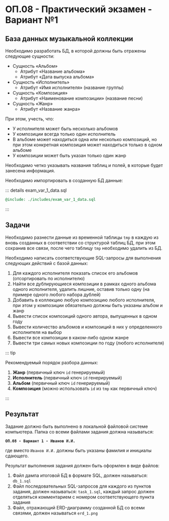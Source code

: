# ОП.08 - Практический экзамен - Вариант №1

## База данных музыкальной коллекции

Необходимо разработать БД, в которой должны быть отражены следующие сущности:

- Сущность «Альбом»
  - Атрибут «Название альбома»
  - Атрибут «Дата выпуска альбома»
- Сущность «Исполнитель»
  - Атрибут «Имя исполнителя» (название группы)
- Сущность «Композиция»
  - Атрибут «Наименование композиции» (название песни)
- Сущность «Жанр»
  - Атрибут «Название жанра»

При этом, учесть, что:

- У исполнителя может быть несколько альбомов
- У композиции всегда только один исполнитель
- В альбоме может находиться одна или несколько композиций, но при этом конкретная композиция может находиться только в одном альбоме
- У композиции может быть указан только один жанр

Необходимо четко указывать названия таблиц и полей, в которые будет занесена информация.

Необходимо импортировать в созданную БД данные:

::: details exam_var_1_data.sql

```sql :collapsed-lines=5
@include: ./includes/exam_var_1_data.sql
```

:::

## Задачи

Необходимо разнести данные из временной таблицы `tmp` в каждую из вновь созданных в соответствии со структурой таблиц БД, при этом сохранив все связи, после чего таблицу `tmp` необходимо удалить из БД.

Необходимо написать соответствующие SQL-запросы для выполнения следующих действий с базой данных:

1. Для каждого исполнителя показать список его альбомов (отсортировать по исполнителю)
2. Найти все дублирующиеся композиции в рамках одного альбома одного исполнителя, удалить лишние, оставив только одну (на примере одного любого набора дублей)
3. Добавить в коллекцию любую композицию любого исполнителя, при этом у композиции обязательно должны быть указаны альбом и жанр
4. Вывести список композиций одного автора, выпущенных в одном году
5. Вывести количество альбомов и композиций в них у определенного исполнителя на выбор
6. Вывести все композиции в каком-либо одном жанре
7. Вывести три самых новых композиции по году (любого исполнителя)

::: tip

Рекомендуемый порядок разбора данных:

1. __Жанр__ (первичный ключ `id` генерируемый)
2. __Исполнитель__ (первичный ключ `id` генерируемый)
3. __Альбом__ (первичный ключ `id` генерируемый)
4. __Композиция__ (можно использовать `id` из `tmp` как первичный ключ)

:::

## Результат

Задание должно быть выполнено в локальной файловой системе компьютера. Папка со всеми файлами задания должна называться:

__`ОП.08 - Вариант 1 - Иванов И.И.`__

где вместо `Иванов И.И.` должны быть указаны фамилия и инициалы сдающего.

Результат выполнения задания должен быть оформлен в виде файлов:

1. Файл дампа итоговой БД в формате SQL, должен называться: `db_1.sql`
2. Файл последовательных SQL-запросов для каждого из пунктов задания, должен называться: `task_1.sql`, каждый запрос должен отделяться комментарием с номером соответствующего пункта задания
3. Файл, отражающий ERD-диаграмму созданной БД со всеми связями, должен называться `erd_1.png`
